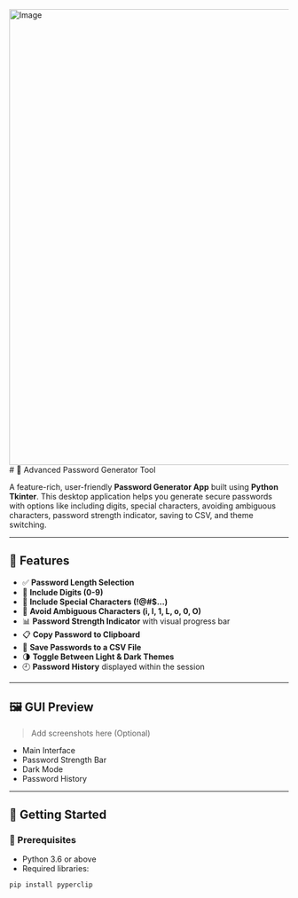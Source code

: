 <img width="1919" height="822" alt="Image" src="https://github.com/user-attachments/assets/486390c7-a005-41fd-b6eb-a0140e918670" />
# 🔐 Advanced Password Generator Tool

A feature-rich, user-friendly **Password Generator App** built using **Python Tkinter**. This desktop application helps you generate secure passwords with options like including digits, special characters, avoiding ambiguous characters, password strength indicator, saving to CSV, and theme switching.

---

## 🎯 Features

- ✅ **Password Length Selection**
- 🔢 **Include Digits (0-9)**
- 🔣 **Include Special Characters (!@#$...)**
- 🔄 **Avoid Ambiguous Characters (i, l, 1, L, o, 0, O)**
- 📊 **Password Strength Indicator** with visual progress bar
- 📋 **Copy Password to Clipboard**
- 💾 **Save Passwords to a CSV File**
- 🌗 **Toggle Between Light & Dark Themes**
- 🕘 **Password History** displayed within the session

---

## 🖼️ GUI Preview

> Add screenshots here (Optional)

- Main Interface
- Password Strength Bar
- Dark Mode
- Password History

---

## 🚀 Getting Started

### 🔧 Prerequisites

- Python 3.6 or above
- Required libraries:

```bash
pip install pyperclip
